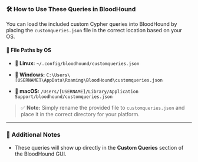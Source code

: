 ### 🛠 How to Use These Queries in BloodHound

You can load the included custom Cypher queries into BloodHound by placing the `customqueries.json` file in the correct location based on your OS.

#### 📂 File Paths by OS

* **🔹 Linux:**
  `~/.config/bloodhound/customqueries.json`

* **🔹 Windows:**
  `C:\Users\[USERNAME]\AppData\Roaming\BloodHound\customqueries.json`

* **🔹 macOS:**
  `/Users/[USERNAME]/Library/Application Support/bloodhound/customqueries.json`

> ✅ **Note:** Simply rename the provided file to `customqueries.json` and place it in the correct directory for your platform.

---

### 📘 Additional Notes

* These queries will show up directly in the **Custom Queries** section of the BloodHound GUI.
